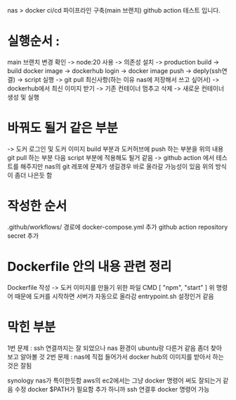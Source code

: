 nas > docker
ci/cd 파이프라인 구축(main 브랜치) 
github action 테스트 입니다. 

# 실행순서 :
 main 브랜치 변경 확인 -> node:20 사용 -> 의존성 설치 -> production build  -> build docker image -> dockerhub login -> docker image push -> deply(ssh연결) -> script 실행 -> git pull 최신사항(하는 이유 nas에 저장해서 쓰고 싶어서) -> dockerhub에서 최신 이미지 받기 -> 기존 컨테이너 멈추고 삭제 -> 새로운 컨테이너 생성 및 실행

# 바꿔도 될거 같은 부분
-> 도커 로그인 및 도커 이미지 build 부분과 도커허브에 push 하는 부분을 위의 내용 git pull 하는 부분 다음 script 부분에 적용해도 될거 같음 
-> github action 에서 테스트를 해주지만 nas의 git 레포에 문제가 생길경우 바로 올라갈 가능성이 있음 위의 방식이 좀더 나은듯 함

# 작성한 순서
.github/workflows/ 경로에 docker-compose.yml 추가
github action repository secret 추가

# Dockerfile 안의 내용 관련 정리
Dockerfile 작성 -> 도커 이미지를 만들기 위한 파일
CMD [ "npm", "start" ] 위 명령어 때문에 도커를 시작하면 서버가 자동으로 올라감
entrypoint.sh 설정인거 같음


# 막힌 부분
1번 문제 : ssh 연결까지는 잘 되었으나 nas 환경이 ubuntu랑 다른거 같음 좀더 찾아 보고 알아볼 것
2번 문제 : nas에 직접 들어가서 docker hub의 이미지를 받아서 하는것은 잘됨

synology nas가 특이한듯함 
aws의 ec2에서는 그냥 docker 명령어 써도 잘되는거 같음
수정 docker $PATH가 필요함 추가 하니까 ssh 연결후 docker 명령어 가능 

